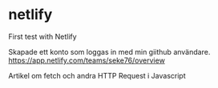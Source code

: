 # netlify
First test with Netlify

Skapade ett konto som loggas in med min giithub användare.
https://app.netlify.com/teams/seke76/overview

Artikel om fetch och andra HTTP Request i Javascript
